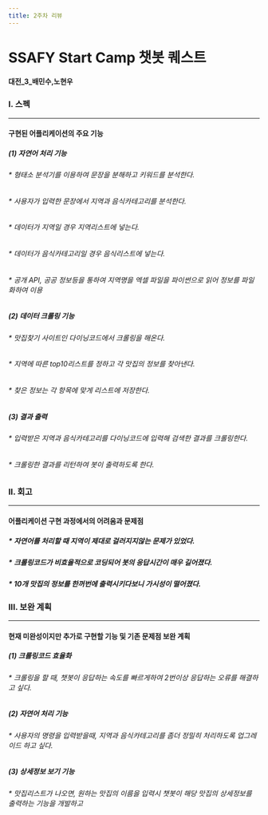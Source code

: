 ```yaml
---
title: 2주차 리뷰
---
```


<h1> SSAFY Start Camp 챗봇 퀘스트

 <h4> 대전_3_배민수,노현우
 <https://github.com/kluge121/SlackChatBot-DiningCodeSearch/> 
 <https://github.com/HyeanWoo/>




<h3> I. 스펙

* * *

<h4> 구현된 어플리케이션의 주요 기능

<h5> (1) 자연어 처리 기능

 <h6> * 형태소 분석기를 이용하여 문장을 분해하고 키워드를 분석한다.
 <h6> * 사용자가 입력한 문장에서 지역과 음식카테고리를 분석한다. 
 <h6> * 데이터가 지역일 경우 지역리스트에 넣는다.
 <h6> * 데이터가 음식카테고리일 경우 음식리스트에 넣는다.
 <h6> * 공개 API, 공공 정보등을 통하여 지역명을 엑셀 파일을 파이썬으로 읽어 정보를 파일화하여 이용

<h5> (2) 데이터 크롤링 기능

 <h6> * 맛집찾기 사이트인 다이닝코드에서 크롤링을 해온다.
 <h6> * 지역에 따른 top10리스트를 정하고 각 맛집의 정보를 찾아낸다.
 <h6> * 찾은 정보는 각 항목에 맞게 리스트에 저장한다.

<h5> (3) 결과 출력

 <h6> * 입력받은 지역과 음식카테고리를 다이닝코드에 입력해 검색한 결과를 크롤링한다.
 <h6> * 크롤링한 결과를 리턴하여 봇이 출력하도록 한다.



<h3> II. 회고

* * *

<h4> 어플리케이션 구현 과정에서의 어려움과 문제점

 <h5> * 자연어를 처리할 때 지역이 제대로 걸러지지않는 문제가 있었다.
 <h5> * 크롤링코드가 비효율적으로 코딩되어 봇의 응답시간이 매우 길어졌다.
 <h5> * 10개 맛집의 정보를 한꺼번에 출력시키다보니 가시성이 떨어졌다.



<h3> III. 보완 계획

* * *

<h4> 현재 미완성이지만 추가로 구현할 기능 및 기존 문제점 보완 계획

<h5> (1) 크롤링코드 효율화

 <h6> * 크롤링을 할 때, 챗봇이 응답하는 속도를 빠르게하여 2번이상 응답하는 오류를 해결하고 싶다.

<h5> (2) 자연어 처리 기능

 <h6> * 사용자의 명령을 입력받을때, 지역과 음식카테고리를 좀더 정밀히 처리하도록 업그레이드 하고 싶다.

<h5> (3) 상세정보 보기 기능

 <h6> * 맛집리스트가 나오면, 원하는 맛집의 이름을 입력시 챗봇이 해당 맛집의 상세정보를 출력하는 기능을 개발하고
